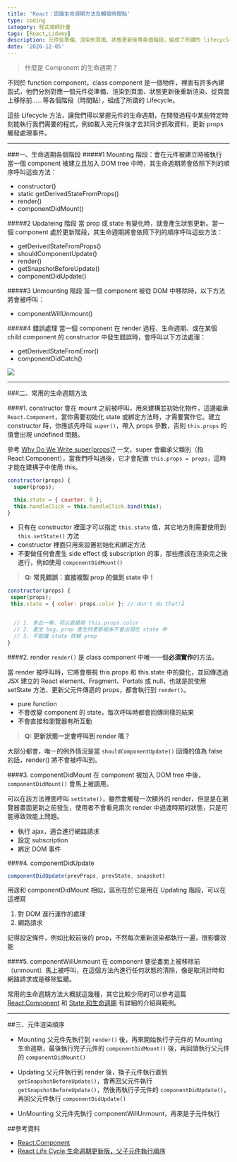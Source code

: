 ```yaml
---
title: 'React：認識生命週期方法及觸發時間點'
type: coding
category: 程式導師計畫
tags: [React,Lidemy]
description: 元件從準備、渲染到頁面、狀態更新後等各個階段，組成了所謂的 lifecycle
date: '2020-12-05'
---
```

> 什麼是 Component 的生命週期？

不同於 function component，class component 是一個物件，裡面有許多內建函式，他們分別對應一個元件從準備、渲染到頁面、狀態更新後重新渲染、從頁面上移除前......等各個階段（時間點），組成了所謂的 Lifecycle。

這些 Lifecycle 方法，讓我們得以掌握元件的生命週期，在開發過程中某些特定時刻能執行我們需要的程式，例如載入完元件後才去非同步抓取資料，更新 props 觸發處理事件。

---

###一、生命週期各個階段
#####1 Mounting 階段：會在元件被建立時被執行
當一個 component 被建立且加入 DOM tree 中時，其生命週期將會依照下列的順序呼叫這些方法：
* constructor()
* static getDerivedStateFromProps()
* render()
* componentDidMount()


#####2 Updateing 階段
當 prop 或 state 有變化時，就會產生狀態更新。當一個 component 處於更新階段，其生命週期將會依照下列的順序呼叫這些方法：

* getDerivedStateFromProps()
* shouldComponentUpdate()
* render()
* getSnapshotBeforeUpdate()
* componentDidUpdate()

#####3 Unmounting 階段
當一個 component 被從 DOM 中移除時，以下方法將會被呼叫：
* componentWillUnmount()


#####4 錯誤處理
當一個 component 在 render 過程、生命週期、或在某個 child component 的 constructor 中發生錯誤時，會呼叫以下方法處理：
* getDerivedStateFromError()
* componentDidCatch()

![](https://iamian.cc/static/56e1ae1a077d66ecc3899de3eec3e5d6/acfc1/react-life.png)

---


###二、常用的生命週期方法

####1. constructor
會在 mount 之前被呼叫，用來建構並初始化物件，這邊繼承 `React.Component`，當你需要初始化 state 或綁定方法時，才需要實作它。建立 constructor 時，你應該先呼叫 `super()`，帶入 props 參數，否則 `this.props` 的值會出現 undefined 問題。

參考 [Why Do We Write super(props)?](https://https://overreacted.io/why-do-we-write-super-props/) 一文，super 會繼承父類別（指 React.Component），當我們呼叫過後，它才會配置 `this.props = props`，這時才能在建構子中使用 this。

```jsx
constructor(props) {
  super(props);

  this.state = { counter: 0 };
  this.handleClick = this.handleClick.bind(this);
}
```
* 只有在 constructor 裡面才可以指定 `this.state` 值，其它地方則需要使用到 `this.setState()` 方法
* constructor 裡面只用來設置初始化和綁定方法
* 不要做任何會產生 side effect 或 subscription 的事，那些應該在渲染完之後進行，例如使用 `componentDidMount()`

> **Q: 常見錯誤：直接複製 prop 的值到 state 中！**

```jsx
constructor(props) {
 super(props);
 this.state = { color: props.color }; // don't do that!å


  // 1. 多此一舉，可以直接用 this.props.color
  // 2. 產生 bug，prop 產生的更新根本不會出現在 state 中
  // 3. 不能讓 state 依賴 prop
}
```

####2. render
`render()` 是 class component 中唯一一個**必須實作**的方法。

當 render 被呼叫時，它將會檢視 this.props 和 this.state 中的變化，並回傳透過 JSX 建立的 React element、Fragment、Portals 或 null，也就是說使用 setState 方法、更新父元件傳遞的 props，都會執行到 `render()`。

* pure function
* 不會改變 component 的 state，每次呼叫時都會回傳同樣的結果
* 不會直接和瀏覽器有所互動

>**Q: 更新狀態一定會呼叫到 render 嗎？**

大部分都會，唯一的例外情況是當 `shouldComponentUpdate()` 回傳的值為 false 的話，render() 將不會被呼叫到。

####3. componentDidMount
在 component 被加入 DOM tree 中後，`componentDidMount()` 會馬上被調用。

可以在該方法裡面呼叫 `setState()`，雖然會觸發一次額外的 render，但是是在瀏覽器畫面更新之前發生，使用者不會看見兩次 render 中過渡時期的狀態，只是可能導致效能上問題。
* 執行 ajax，適合進行網路請求
* 設定 subscription
* 綁定 DOM 事件

####4. componentDidUpdate
```jsx
componentDidUpdate(prevProps, prevState, snapshot)
```

用途和 componentDidMount 相似，區別在於它是用在 Updating 階段，可以在這裡寫
1. 對 DOM 進行運作的處理
2. 網路請求

記得設定條件，例如比較前後的 prop，不然每次重新渲染都執行一遍，很影響效能


####5. componentWillUnmount
在 component 要從畫面上被移除前（unmount）馬上被呼叫，在這個方法內進行任何狀態的清除，像是取消計時和網路請求或是移除監聽。

常用的生命週期方法大概就這幾種，其它比較少用的可以參考這篇 [React.Component](https://zh-hant.reactjs.org/docs/react-component.html) 和 [State 和生命週期](https://zh-hant.reactjs.org/docs/state-and-lifecycle.html) 有詳細的介紹與範例。


---

##三、元件渲染順序
* Mounting
父元件先執行到 `render()` 後，再來開始執行子元件的 Mounting 生命週期，最後執行完子元件的 `componentDidMount()` 後，再回頭執行父元件的 `componentDidMount()`

* Updating
父元件執行到 render 後，換子元件執行直到 `getSnapshotBeforeUpdate()`，會再回父元件執行 `getSnapshotBeforeUpdate()`，然後再執行子元件的 `componentDidUpdate()`，再回父元件執行 `componentDidUpdate()`

* UnMounting
父元件先執行 componentWillUnmount，再來是子元件執行


##參考資料
* [React.Component](https://zh-hant.reactjs.org/docs/react-component.html)
* [React Life Cycle 生命週期更新版，父子元件執行順序](https://https://iamian.cc/reactlife/)